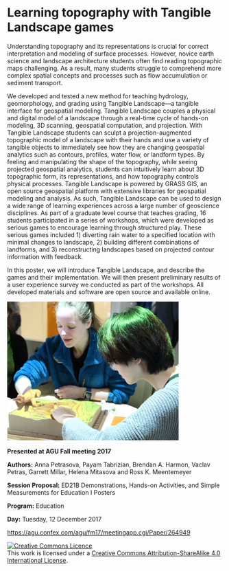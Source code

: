 # Learning topography with Tangible Landscape games

Understanding topography and its representations is crucial for correct interpretation and modeling of surface processes. However, novice earth science and landscape architecture students often find reading topographic maps challenging. As a result, many students struggle to comprehend more complex spatial concepts and processes such as flow accumulation or sediment transport.

We developed and tested a new method for teaching hydrology, geomorphology, and grading using Tangible Landscape—a tangible interface for geospatial modeling. Tangible Landscape couples a physical and digital model of a landscape through a real-time cycle of hands-on modeling, 3D scanning, geospatial computation, and projection. With Tangible Landscape students can sculpt a projection-augmented topographic model of a landscape with their hands and use a variety of tangible objects to immediately see how they are changing geospatial analytics such as contours, profiles, water flow, or landform types. By feeling and manipulating the shape of the topography, while seeing projected geospatial analytics, students can intuitively learn about 3D topographic form, its representations, and how topography controls physical processes. Tangible Landscape is powered by GRASS GIS, an open source geospatial platform with extensive libraries for geospatial modeling and analysis. As such, Tangible Landscape can be used to design a wide range of learning experiences across a large number of geoscience disciplines.
As part of a graduate level course that teaches grading, 16 students participated in a series of workshops, which were developed as serious games to encourage learning through structured play. These serious games included 1) diverting rain water to a specified location with minimal changes to landscape, 2) building different combinations of landforms, and 3) reconstructing landscapes based on projected contour information with feedback.

In this poster, we will introduce Tangible Landscape, and describe the games and their implementation. We will then present preliminary results of a user experience survey we conducted as part of the workshops. All developed materials and software are open source and available online.


<img src="https://github.com/petrasovaa/agu-2017-tangible-teaching-poster/raw/master/images/interaction.jpg" width="400"/>

__Presented at AGU Fall meeting 2017__

__Authors:__ Anna Petrasova, Payam Tabrizian, Brendan A. Harmon, Vaclav Petras, Garrett Millar, Helena Mitasova and Ross K. Meentemeyer

__Session Proposal:__ ED21B Demonstrations, Hands-on Activities, and Simple Measurements for Education I Posters

__Program:__ Education

__Day:__ Tuesday, 12 December 2017

https://agu.confex.com/agu/fm17/meetingapp.cgi/Paper/264949

<a rel="license" href="http://creativecommons.org/licenses/by-sa/4.0/"><img alt="Creative Commons Licence" style="border-width:0" src="https://i.creativecommons.org/l/by-sa/4.0/88x31.png" /></a><br />This work is licensed under a <a rel="license" href="http://creativecommons.org/licenses/by-sa/4.0/">Creative Commons Attribution-ShareAlike 4.0 International License</a>.
